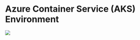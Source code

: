 # Azure Container Service (AKS) Environment

<a href="https://portal.azure.com/#create/Microsoft.Template/uri/https%3A%2F%2Fraw.githubusercontent.com%2Fmarkusheiliger%2Fdevtestlab-edge%2Fmaster%2Fenvironments%2FAKS%2Fazuredeploy.json" target="_blank">
    <img src="http://azuredeploy.net/deploybutton.png"/>
</a>